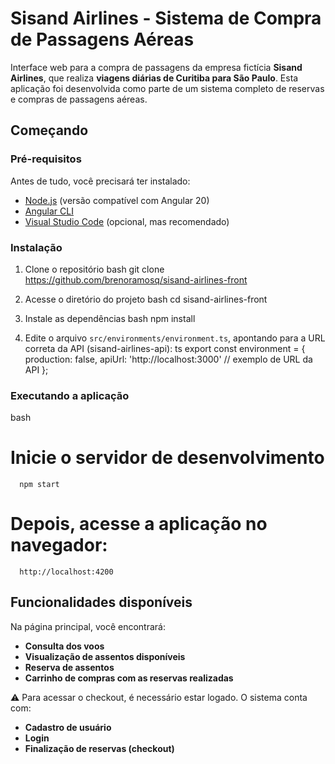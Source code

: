 # Sisand Airlines - Sistema de Compra de Passagens Aéreas

Interface web para a compra de passagens da empresa fictícia **Sisand Airlines**, que realiza **viagens diárias de Curitiba para São Paulo**. Esta aplicação foi desenvolvida como parte de um sistema completo de reservas e compras de passagens aéreas.

## Começando

### Pré-requisitos

Antes de tudo, você precisará ter instalado:

- [Node.js](https://nodejs.org/) (versão compatível com Angular 20)
- [Angular CLI](https://angular.io/cli)
- [Visual Studio Code](https://code.visualstudio.com/) (opcional, mas recomendado)

### Instalação

1. Clone o repositório
bash
   git clone https://github.com/brenoramosq/sisand-airlines-front

2. Acesse o diretório do projeto
bash
   cd sisand-airlines-front


3. Instale as dependências
bash
   npm install


4. Edite o arquivo `src/environments/environment.ts`, apontando para a URL correta da API (sisand-airlines-api):
ts
   export const environment = {
      production: false,
      apiUrl: 'http://localhost:3000' // exemplo de URL da API
   };


### Executando a aplicação
bash
   # Inicie o servidor de desenvolvimento
      npm start

   # Depois, acesse a aplicação no navegador:
      http://localhost:4200


## Funcionalidades disponíveis

Na página principal, você encontrará:

- **Consulta dos voos**
- **Visualização de assentos disponíveis**
- **Reserva de assentos**
- **Carrinho de compras com as reservas realizadas**

⚠️ Para acessar o checkout, é necessário estar logado. O sistema conta com:

- **Cadastro de usuário**
- **Login**
- **Finalização de reservas (checkout)**
